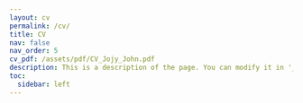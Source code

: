 ```yaml
---
layout: cv
permalink: /cv/
title: CV
nav: false
nav_order: 5
cv_pdf: /assets/pdf/CV_Jojy_John.pdf
description: This is a description of the page. You can modify it in '_pages/cv.md'. You can also change or remove the top pdf download button.
toc:
  sidebar: left
---
```

